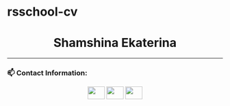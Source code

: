 # rsschool-cv

<h1 align="center">Shamshina Ekaterina</h1>

---

### :mailbox: Contact Information:
<div align="center">
<a href="https://vk.com/nireta" target="blank"><img align="center" src="https://www.svgrepo.com/show/349554/vk.svg" alt="" height="30" width="40" /></a>
<a href="https://instagram.com/kateshamshinaa" target="blank"><img align="center" src="https://www.svgrepo.com/show/13639/instagram.svg" alt="" height="30" width="40" /></a>
<a href="https://t.me/KateShamshina" target="blank"><img align="center" src="https://www.svgrepo.com/show/303292/telegram-logo.svg" alt="" height="30" width="40" /></a>
</p>
</div>

